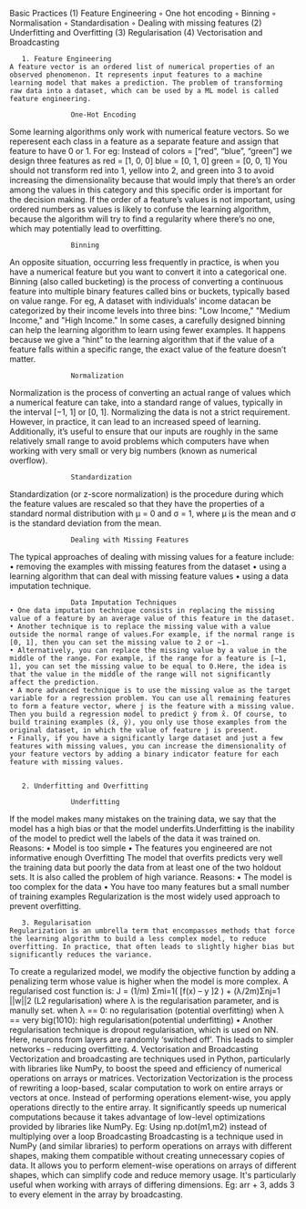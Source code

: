 Basic Practices
    (1) Feature Engineering
        ◦ One hot encoding
        ◦ Binning
        ◦ Normalisation
        ◦ Standardisation
        ◦ Dealing with missing features
    (2) Underfitting and Overfitting
    (3) Regularisation
    (4) Vectorisation and Broadcasting















       1. Feature Engineering
	A feature vector is an ordered list of numerical properties of an observed phenomenon. It represents input features to a machine learning model that makes a prediction. The problem of transforming raw data into a dataset, which can be used by a ML model is called feature engineering.

                   One-Hot Encoding
Some learning algorithms only work with numerical feature vectors. So we reperesent each class in  a feature as a separate feature and assign that feature to have 0 or 1.
For eg: Instead of
				colors = [“red”, “blue”, “green”]
we design three features as
				red = [1, 0, 0]
				blue = [0, 1, 0]
				green = [0, 0, 1]
You should not transform red into 1, yellow into 2, and green into 3 to avoid increasing the dimensionality because that would imply that there’s an order among the values in this category and this specific order is important for the decision making. If the order of a feature’s values is not important, using ordered numbers as values is likely to confuse the learning algorithm, because the algorithm will try to find a regularity where there’s no one, which may potentially lead to overfitting.

                   Binning
An opposite situation, occurring less frequently in practice, is when you have a numerical feature but you want to convert it into a categorical one. Binning (also called bucketing) is the process of converting a continuous feature into multiple binary features called bins or buckets, typically based on value range.
For eg, A dataset with individuals' income datacan be categorized by their income levels into three bins: "Low Income," "Medium Income," and "High Income."
In some cases, a carefully designed binning can help the learning algorithm to learn using fewer examples. It happens because we give a “hint” to the learning algorithm that if the value of a feature falls within a specific range, the exact value of the feature doesn’t matter.

                   Normalization
Normalization is the process of converting an actual range of values which a numerical feature can take, into a standard range of values, typically in the interval [−1, 1] or [0, 1]. Normalizing the data is not a strict requirement. However, in practice, it can lead to an increased speed of learning. Additionally, it’s useful to ensure that our inputs are roughly in the same relatively small range to avoid problems which computers have when working with very small or very big numbers (known as numerical overflow).

                   Standardization
Standardization (or z-score normalization) is the procedure during which the feature values are rescaled so that they have the properties of a standard normal distribution with µ = 0 and σ = 1, where µ is the mean and σ is the standard deviation from the mean.

                   Dealing with Missing Features
The typical approaches of dealing with missing values for a feature include:
	• removing the examples with missing features from the dataset
	• using a learning algorithm that can deal with missing feature values 
	• using a data imputation technique.

                   Data Imputation Techniques
    • One data imputation technique consists in replacing the missing value of a feature by an average value of this feature in the dataset.
    • Another technique is to replace the missing value with a value outside the normal range of values.For example, if the normal range is [0, 1], then you can set the missing value to 2 or −1.
    • Alternatively, you can replace the missing value by a value in the middle of the range. For example, if the range for a feature is [−1, 1], you can set the missing value to be equal to 0.Here, the idea is that the value in the middle of the range will not significantly affect the prediction.
    • A more advanced technique is to use the missing value as the target variable for a regression problem. You can use all remaining features to form a feature vector, where j is the feature with a missing value. Then you build a regression model to predict ŷ from x̂. Of course, to build training examples (x̂, ŷ), you only use those examples from the original dataset, in which the value of feature j is present.
    • Finally, if you have a significantly large dataset and just a few features with missing values, you can increase the dimensionality of your feature vectors by adding a binary indicator feature for each feature with missing values.


       2. Underfitting and Overfitting

                   Underfitting
If the model makes many mistakes on the training data, we say that the model has a high bias or that the model underfits.Underfitting is the inability of the model to predict well the labels of the data it was trained on.
Reasons:
    • Model is too simple
    • The features you engineered are not informative enough
                   Overfitting
The model that overfits predicts very well the training data but poorly the data from at least one of the two holdout sets. It is also called the problem of high variance.
Reasons:
    • The model is too complex for the data
    • You have too many features but a small number of training examples
Regularization is the most widely used approach to prevent overfitting.
       
       3. Regularisation
	Regularization is an umbrella term that encompasses methods that force the learning algorithm to build a less complex model, to reduce overfitting. In practice, that often leads to slightly higher bias but significantly reduces the variance. 
To create a regularized model, we modify the objective function by adding a penalizing term whose value is higher when the model is more complex.
A regularised cost function is:
	J = (1/m) Σmi=1( [f(x) – y ]2 ) + (λ/2m)Σnj=1 ||w||2     (L2 regularisation)
	    	  where  λ is the regularisation parameter, and is manully set.
			when  λ == 0:  no regularisation (potential overfitting)
			when  λ == very big(1010):  high regularisation(potential underfitting)
    • Another regularisation technique is dropout regularisation, which is used on NN. Here, neurons from layers are randomly ‘switched off’. This leads to simpler networks – reducing overfitting. 
       4. Vectorisation and Broadcasting
	Vectorization and broadcasting are techniques used in Python, particularly with libraries like NumPy, to boost the speed and efficiency of numerical operations on arrays or matrices. 
                   Vectorization
	Vectorization is the process of rewriting a loop-based, scalar computation to work on entire arrays or vectors at once. Instead of performing operations element-wise, you apply operations directly to the entire array. It significantly speeds up numerical computations because it takes advantage of low-level optimizations provided by libraries like NumPy.
Eg: Using np.dot(m1,m2) instead of multiplying over a loop
                   Broadcasting
	Broadcasting is a technique used in NumPy (and similar libraries) to perform operations on arrays with different shapes, making them compatible without creating unnecessary copies of data. It allows you to perform element-wise operations on arrays of different shapes, which can simplify code and reduce memory usage. It's particularly useful when working with arrays of differing dimensions.
Eg: arr + 3, adds 3 to every element in the array by broadcasting.
